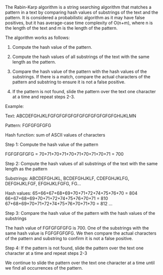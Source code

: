 

The Rabin-Karp algorithm is a string searching algorithm that matches a pattern in a text by comparing hash values of substrings of the text and the pattern. It is considered a probabilistic algorithm as it may have false positives, but it has average-case time complexity of O(n+m), where n is the length of the text and m is the length of the pattern.

The algorithm works as follows:

1. Compute the hash value of the pattern.

2. Compute the hash values of all substrings of the text with the same length as the pattern.

3. Compare the hash value of the pattern with the hash values of the substrings. If there is a match, compare the actual characters of the pattern and substring to ensure it is not a false positive.

4. If the pattern is not found, slide the pattern over the text one character at a time and repeat steps 2-3.

Example:

Text: ABCDEFGHJKLFGFGFGFGFGFGFGFGFGFGFGFGHIJKLMN

Pattern: FGFGFGFGFG

Hash function: sum of ASCII values of characters

Step 1: Compute the hash value of the pattern

FGFGFGFGFG = 70+71+70+71+70+71+70+71+70+71 = 700

Step 2: Compute the hash values of all substrings of the text with the same length as the pattern

Substrings: ABCDEFGHJKL, BCDEFGHJKLF, CDEFGHJKLFG, DEFGHJKLFGF, EFGHJKLFGFG, FG...

Hash values: 65+66+67+68+69+70+71+72+74+75+76+70 = 804
66+67+68+69+70+71+72+74+75+76+70+71 = 810
67+68+69+70+71+72+74+75+76+70+71+70 = 812
...

Step 3: Compare the hash value of the pattern with the hash values of the substrings

The hash value of FGFGFGFGFG is 700. One of the substrings with the same hash value is FGFGFGFGFG. We then compare the actual characters of the pattern and substring to confirm it is not a false positive.

Step 4: If the pattern is not found, slide the pattern over the text one character at a time and repeat steps 2-3

We continue to slide the pattern over the text one character at a time until we find all occurrences of the pattern.
